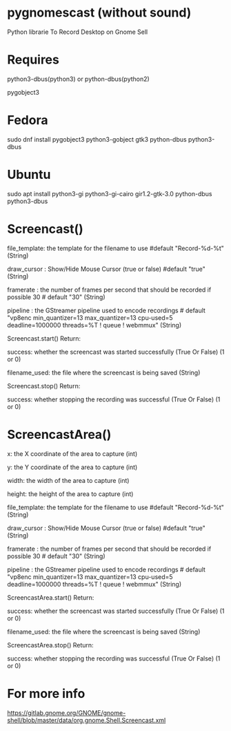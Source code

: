 # pygnomescast (without sound)
Python librarie To Record Desktop on Gnome Sell

# Requires
python3-dbus(python3) or python-dbus(python2)

pygobject3


# Fedora

sudo dnf install pygobject3 python3-gobject gtk3 python-dbus python3-dbus

# Ubuntu
sudo apt install python3-gi python3-gi-cairo gir1.2-gtk-3.0 python-dbus python3-dbus


# Screencast()

file_template: the template for the filename to use  #default "Record-%d-%t" (String)

draw_cursor : Show/Hide Mouse Cursor (true or false) #default "true" (String)

framerate   : the number of frames per second that should be recorded if possible 30  # default "30" (String)

pipeline    : the GStreamer pipeline used to encode recordings   # default "vp8enc min_quantizer=13 max_quantizer=13 cpu-used=5 deadline=1000000 threads=%T ! queue ! webmmux" (String)

Screencast.start() Return:

success: whether the screencast was started successfully (True Or False) (1 or 0)

filename_used: the file where the screencast is being saved (String)

Screencast.stop() Return:

success: whether stopping the recording was successful (True Or False) (1 or 0)



# ScreencastArea()

x: the X coordinate of the area to capture (int)

y: the Y coordinate of the area to capture (int)

width: the width of the area to capture    (int)

height: the height of the area to capture  (int)

file_template: the template for the filename to use  #default "Record-%d-%t" (String)

draw_cursor : Show/Hide Mouse Cursor (true or false) #default "true" (String)

framerate   : the number of frames per second that should be recorded if possible 30 # default "30" (String)

pipeline    : the GStreamer pipeline used to encode recordings   # default "vp8enc min_quantizer=13 max_quantizer=13 cpu-used=5 deadline=1000000 threads=%T ! queue ! webmmux" (String)

ScreencastArea.start() Return:

success: whether the screencast was started successfully (True Or False) (1 or 0) 

filename_used: the file where the screencast is being saved (String)

ScreencastArea.stop() Return:

success: whether stopping the recording was successful (True Or False) (1 or 0)


# For more info

https://gitlab.gnome.org/GNOME/gnome-shell/blob/master/data/org.gnome.Shell.Screencast.xml
